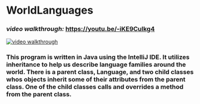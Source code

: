 # WorldLanguages

### <em>video walkthrough:</em> https://youtu.be/-iKE9Culkg4
<a href="https://youtu.be/-iKE9Culkg4">
<img src="https://user-images.githubusercontent.com/107213928/187097508-b0a881a5-882c-449c-81a1-c4df82a5c82d.png" alt="video walkthrough"></a>

### This program is written in Java using the IntelliJ IDE. It utilizes inheritance to help us describe language families around the world. There is a parent class, Language, and two child classes whos objects inherit some of their attributes from the parent class. One of the child classes calls and overrides a method from the parent class.
